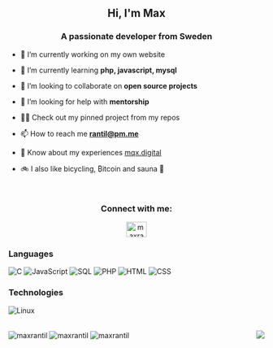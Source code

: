 <h2 align="center">Hi, I'm Max</h2>
<h3 align="center">A passionate developer from Sweden</h3>

   - 🔭 I’m currently working on my own website

   - 🌱 I’m currently learning **php, javascript, mysql**

   - 👯 I’m looking to collaborate on **open source projects**

   - 🤝 I’m looking for help with **mentorship**

   - 👨‍💻 Check out my pinned project from my repos

   - 📫 How to reach me **rantil@pm.me**

   - 📄 Know about my experiences [mqx.digital](mqx.digital)

   - 🚲 I also like bicycling, ₿itcoin and sauna 🧖 

<br>
<h3 align="center">Connect with me:</h3>
<p align="center">
<a href="https://linkedin.com/in/maxrantil" target="blank"><img align="center" src="https://raw.githubusercontent.com/rahuldkjain/github-profile-readme-generator/master/src/images/icons/Social/linked-in-alt.svg" alt="maxrantil" height="30" width="40" /></a>
</p>

### Languages

![C](https://img.shields.io/badge/C-C-black)
![JavaScript](https://img.shields.io/badge/js-js-black)
![SQL](https://img.shields.io/badge/sql-sql-black)
![PHP](https://img.shields.io/badge/php-php-black)
![HTML](https://img.shields.io/badge/html-html-black)
![CSS](https://img.shields.io/badge/css-css-black)

### Technologies

![Linux](https://img.shields.io/badge/-Linux-000?&logo=Linux)

<br>
   <a><img align="center" src="https://github-readme-stats.vercel.app/api/top-langs?username=maxrantil&show_icons=true&theme=gruvbox&locale=en&layout=compact" alt="maxrantil" />
</a>
   <a><img align="center" src="https://github-readme-stats.vercel.app/api?username=maxrantil&show_icons=true&theme=gruvbox&locale=en" alt="maxrantil" /> 
   <a><img align="center" src="https://komarev.com/ghpvc/?username=maxrantil&label=views&color=0e75b6&style=flat" alt="maxrantil" />
   <a><img align="right" src="https://gidigi.com/cdn/love.gif">
</a>
</a>
</a>
